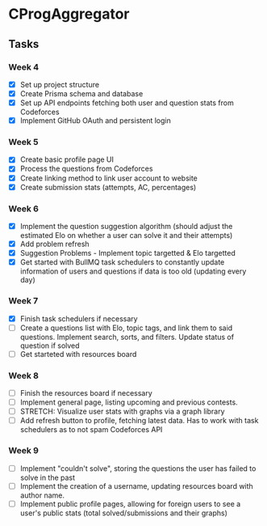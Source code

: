 # CProgAggregator

## Tasks
### Week 4
- [x] Set up project structure
- [x] Create Prisma schema and database
- [x] Set up API endpoints fetching both user and question stats from Codeforces
- [x] Implement GitHub OAuth and persistent login

### Week 5
- [x] Create basic profile page UI
- [x] Process the questions from Codeforces
- [x] Create linking method to link user account to website
- [x] Create submission stats (attempts, AC, percentages)

### Week 6
- [x] Implement the question suggestion algorithm (should adjust the estimated Elo on whether a user can solve it and their attempts)
- [x] Add problem refresh
- [x] Suggestion Problems - Implement topic targetted & Elo targetted
- [x] Get started with BullMQ task schedulers to constantly update information of users and questions if data is too old (updating every day)

### Week 7
- [x] Finish task schedulers if necessary
- [ ] Create a questions list with Elo, topic tags, and link them to said questions. Implement search, sorts, and filters. Update status of question if solved
- [ ] Get starteted with resources board

### Week 8
- [ ] Finish the resources board if necessary
- [ ] Implement general page, listing upcoming and previous contests.
- [ ] STRETCH: Visualize user stats with graphs via a graph library
- [ ] Add refresh button to profile, fetching latest data. Has to work with task schedulers as to not spam Codeforces API

### Week 9
- [ ] Implement "couldn't solve", storing the questions the user has failed to solve in the past
- [ ] Implement the creation of a username, updating resources board with author name.
- [ ] Implement public profile pages, allowing for foreign users to see a user's public stats (total solved/submissions and their graphs)